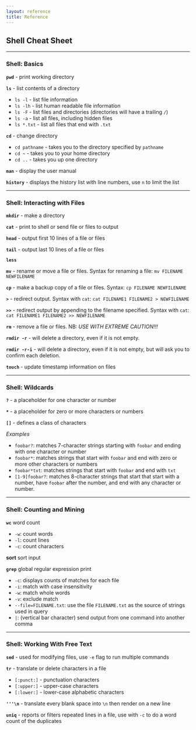 ```yaml
---
layout: reference
title: Reference
---
```


## Shell Cheat Sheet

_____
### Shell: Basics

**`pwd`** - print working directory

**`ls`** - list contents of a directory

- `ls -l` - list file information
- `ls -lh` - list human readable file information
- `ls -F` - list files and directories (directories will have a trailing `/`)
- `ls -a` - list all files, including hidden files
- `ls *.txt` - list all files that end with `.txt`

**`cd`** - change directory

- `cd pathname` - takes you to the directory specified by `pathname`
- `cd ~` -  takes you to your home directory
- `cd ..` - takes you up one directory

**`man`** - display the user manual

**`history`** - displays the history list with line numbers, use `n` to limit the list

______
### Shell: Interacting with Files

**`mkdir`** - make a directory

**`cat`** - print to shell or send file or files to output 

**`head`** - output first 10 lines of a file or files

**`tail`** - output last 10 lines of a file or files

**`less`**

**`mv`** - rename or move a file or files. Syntax for renaming a file: `mv FILENAME NEWFILENAME`

**`cp`** - make a backup copy of a file or files. Syntax: `cp FILENAME NEWFILENAME`

**`>`** - redirect output. Syntax with `cat`: `cat FILENAME1 FILENAME2 > NEWFILENAME`

**`>>`** - redirect output by appending to the filename specified. Syntax with `cat`: `cat FILENAME1 FILENAME2 >> NEWFILENAME`

**`rm`** - remove a file or files. NB: *USE WITH EXTREME CAUTION!!!*

**`rmdir -r`** - will delete a directory, even if it is not empty.

**`rmdir -r-i`** - will delete a directory, even if it is not empty, but will ask you to confirm each deletion.

**`touch`** - update timestamp information on files

______
### Shell: Wildcards

**`?`** - a placeholder for one character or number

**`*`** - a placeholder for zero or more characters or numbers

**`[]`** - defines a class of characters

*Examples*

- `foobar?`: matches 7-character strings starting with `foobar` and ending with one character or number
- `foobar*`: matches strings that start with `foobar` and end with zero or more other characters or numbers
- `foobar*txt`: matches strings that start with `foobar` and end with `txt`
- `[1-9]foobar?`: matches 8-character strings that start that start with a number, have `foobar` after the number, and end with any character or number.

_____
### Shell: Counting and Mining

**`wc`** word count

- `-w`: count words
- `-l`: count lines
- `-c`: count characters

**sort** sort input 

**`grep`** global regular expression print

- `-c`: displays counts of matches for each file
- `-i`: match with case insensitivity
- `-w`: match whole words
- `-v`: exclude match
- `--file=FILENAME.txt`: use the file `FILENAME.txt` as the source of strings used in query
- `|`: (vertical bar character) send output from one command into another comma

_____
### Shell: Working With Free Text

**`sed`** - used for modifying files, use `-e` flag to run multiple commands

**`tr`** - translate or delete characters in a file

- `[:punct:]` - punctuation characters
- `[:upper:]` - upper-case characters 
- `[:lower:]` - lower-case alphabetic characters

**`'''\n`** - translate every blank space into `\n` then render on a new line

**`uniq`** -  reports or filters repeated lines in a file, use with `-c` to do a word count of the duplicates
